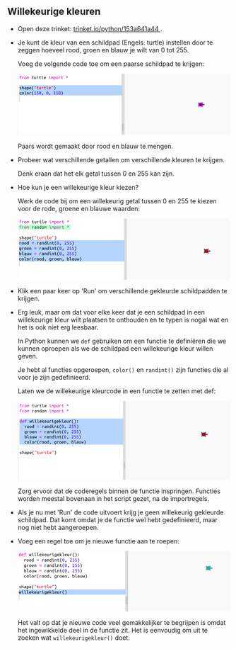 ## Willekeurige kleuren

+ Open deze trinket: <a href="https://trinket.io/python/8ce1ed5d67
" target="_blank">trinket.io/python/153a641a44
</a>.

+ Je kunt de kleur van een schildpad (Engels: turtle) instellen door te zeggen hoeveel rood, groen en blauw je wilt van 0 tot 255.
    
    Voeg de volgende code toe om een ​​paarse schildpad te krijgen:
    
    ![screenshot](images/modern-purple.png)
    
    Paars wordt gemaakt door rood en blauw te mengen.

+ Probeer wat verschillende getallen om verschillende kleuren te krijgen.
    
    Denk eraan dat het elk getal tussen 0 en 255 kan zijn.

+ Hoe kun je een willekeurige kleur kiezen?
    
    Werk de code bij om een ​​willekeurig getal tussen 0 en 255 te kiezen voor de rode, groene en blauwe waarden:
    
    ![screenshot](images/modern-random-colour.png)

+ Klik een paar keer op 'Run' om verschillende gekleurde schildpadden te krijgen.

+ Erg leuk, maar om dat voor elke keer dat je een schildpad in een willekeurige kleur wilt plaatsen te onthouden en te typen is nogal wat en het is ook niet erg leesbaar.
    
    In Python kunnen we `def` gebruiken om een functie te definiëren die we kunnen oproepen als we de schildpad een willekeurige kleur willen geven.
    
    Je hebt al functies opgeroepen, `color()` en `randint()` zijn functies die al voor je zijn gedefinieerd.
    
    Laten we de willekeurige kleurcode in een functie te zetten met def:
    
    ![screenshot](images/modern-colour-function.png)
    
    Zorg ervoor dat de coderegels binnen de functie inspringen. Functies worden meestal bovenaan in het script gezet, na de importregels.

+ Als je nu met 'Run' de code uitvoert krijg je geen willekeurig gekleurde schildpad. Dat komt omdat je de functie wel hebt gedefinieerd, maar nog niet hebt aangeroepen.

+ Voeg een regel toe om je nieuwe functie aan te roepen:
    
    ![screenshot](images/modern-call-colour.png)
    
    Het valt op dat je nieuwe code veel gemakkelijker te begrijpen is omdat het ingewikkelde deel in de functie zit. Het is eenvoudig om uit te zoeken wat `willekeurigekleur()` doet.